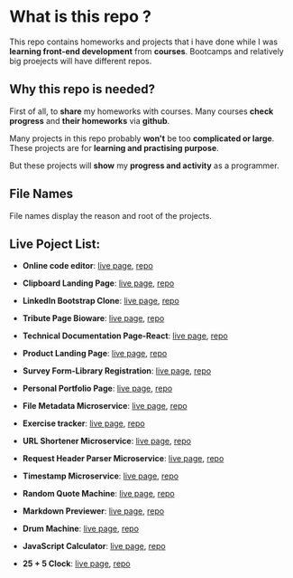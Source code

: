 # What is this repo ?

This repo contains homeworks and projects that i have done while I was **learning front-end development** from **courses**. Bootcamps and relatively big proejects will have different repos.

## Why this repo is needed?

First of all, to **share** my homeworks with courses. Many courses **check progress** and **their homeworks** via **github**.

Many projects in this repo probably **won't** be too **complicated or large**. These projects are for **learning and practising purpose**.

But these projects will **show** my **progress and activity** as a programmer.

## File Names

File names display the reason and root of the projects.

## Live Poject List:

- **Online code editor**: [live page](https://code-editor-live.herokuapp.com), [repo]( https://github.com/ranker-M/code-editor-live)

- **Clipboard Landing Page**: [live page](https://ranker-m.github.io/clipboard-landing-page-master/), [repo](https://github.com/ranker-M/ranker-M.github.io/tree/main/clipboard-landing-page-master)

- **LinkedIn Bootstrap Clone**: [live page](http://mericgunduz.me/Bootstrap-%20Linkedin%20Clone/), [repo](https://github.com/ranker-M/ranker-M.github.io/tree/main/Bootstrap-%20Linkedin%20Clone)

- **Tribute Page Bioware**: [live page](https://ranker-m.github.io/Tribute%20Page%20Bioware/), [repo](https://github.com/ranker-M/ranker-M.github.io/tree/main/Tribute%20Page%20Bioware)
                          

- **Technical Documentation Page-React**: [live page](https://ranker-m.github.io/Technical%20Documentation%20Page-React/),  [repo](https://github.com/ranker-M/ranker-M.github.io/tree/main/Technical%20Documentation%20Page-React)
                          
                          
- **Product Landing Page**: [live page](https://ranker-m.github.io/Product%20Landing%20Page/), [repo](https://github.com/ranker-M/ranker-M.github.io/tree/main/Product%20Landing%20Page)
                          

- **Survey Form-Library Registration**: [live page](https://ranker-m.github.io/Survey%20Form-Library%20Registration/),  [repo](https://github.com/ranker-M/ranker-M.github.io/tree/main/Survey%20Form-Library%20Registration)


- **Personal Portfolio Page**: [live page](https://ranker-m.github.io/Personal%20Portfolio%20Page/), [repo](https://github.com/ranker-M/ranker-M.github.io/tree/main/Personal%20Portfolio%20Page)
                          

- **File Metadata Microservice**: [live page](https://boilerplate-project-filemetadata.ranker-m.repl.co),  [repo](https://replit.com/@ranker-M/boilerplate-project-filemetadata#.replit)
                          
                          
- **Exercise tracker**: [live page](https://boilerplate-project-exercisetracker-1.ranker-m.repl.co), [repo](https://replit.com/@ranker-M/boilerplate-project-exercisetracker-1#.replit)
                          

- **URL Shortener Microservice**: [live page](https://boilerplate-project-urlshortener.ranker-m.repl.co),  [repo](https://replit.com/@ranker-M/boilerplate-project-urlshortener#.replit)


- **Request Header Parser Microservice**: [live page](https://boilerplate-project-headerparser.ranker-m.repl.co),  [repo](https://replit.com/@ranker-M/boilerplate-project-headerparser#.replit)


- **Timestamp Microservice**: [live page](https://boilerplate-project-timestamp.ranker-m.repl.co), [repo](https://replit.com/@ranker-M/boilerplate-project-timestamp#.replit)
                          

- **Random Quote Machine**: [live page](https://ranker-m.github.io/quote-machine/#),  [repo](https://github.com/ranker-M/quote-machine)
                          
                          
- **Markdown Previewer**: [live page](https://ranker-m.github.io/markdown-preview/), [repo](https://github.com/ranker-M/markdown-preview)
                          

- **Drum Machine**: [live page](https://ranker-m.github.io/drum-machine/),  [repo](https://github.com/ranker-M/drum-machine)

                           
- **JavaScript Calculator**: [live page](https://ranker-m.github.io/javascript-calculator/), [repo](https://github.com/ranker-M/javascript-calculator)
                          

- **25 + 5 Clock**: [live page](https://ranker-m.github.io/pomodoro-clock/),  [repo](https://github.com/ranker-M/pomodoro-clock)
                           
